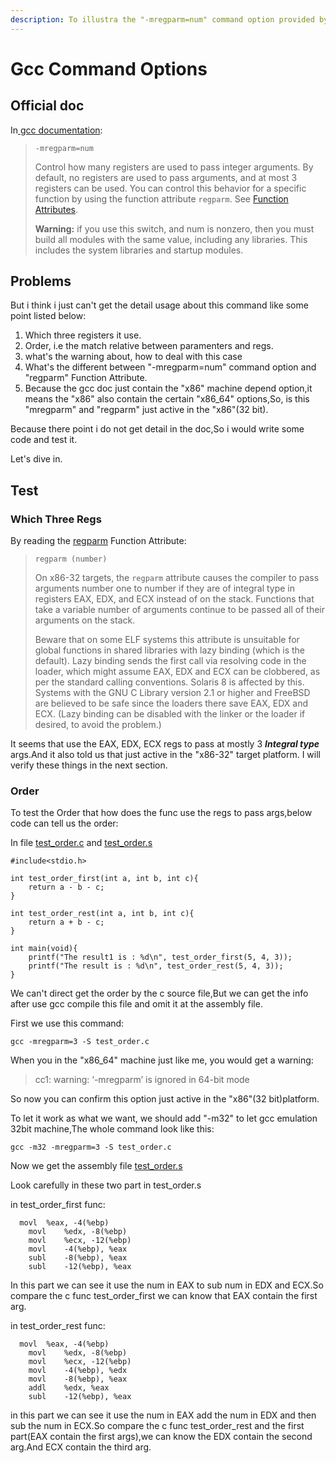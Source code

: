 ```yaml
---
description: To illustra the "-mregparm=num" command option provided by GCC with code.
---
```


# Gcc Command Options

## Official doc

In[ gcc documentation](https://gcc.gnu.org/onlinedocs/gcc/x86-Options.html#x86-Options):

> `-mregparm=num`
>
> Control how many registers are used to pass integer arguments. By default, no registers are used to pass arguments, and at most 3 registers can be used. You can control this behavior for a specific function by using the function attribute `regparm`. See [Function Attributes](https://gcc.gnu.org/onlinedocs/gcc/Function-Attributes.html#Function-Attributes).
>
> **Warning:** if you use this switch, and num is nonzero, then you must build all modules with the same value, including any libraries. This includes the system libraries and startup modules.

## Problems

  But i think i just can't get the detail usage about this command like some point listed below:

1. Which three registers it use.
2. Order, i.e the match relative between paramenters and regs.
3. what's the warning about, how to deal with this case
4. What's the different between "-mregparm=num" command option and "regparm" Function Attribute.
5. Because the gcc doc just contain the "x86" machine depend option,it means the "x86" also contain the certain "x86\_64" options,So, is this      "mregparm" and "regparm" just active in the "x86"\(32 bit\).

  Because there point i do not get detail in the doc,So i would write some code and test it.

Let's dive in.

## Test

### Which Three Regs

By reading the [regparm](https://gcc.gnu.org/onlinedocs/gcc/x86-Function-Attributes.html#x86-Function-Attributes) Function Attribute:

> `regparm (number)`
>
> On x86-32 targets, the `regparm` attribute causes the compiler to pass arguments number one to number if they are of integral type in registers EAX, EDX, and ECX instead of on the stack. Functions that take a variable number of arguments continue to be passed all of their arguments on the stack.
>
> Beware that on some ELF systems this attribute is unsuitable for global functions in shared libraries with lazy binding \(which is the default\). Lazy binding sends the first call via resolving code in the loader, which might assume EAX, EDX and ECX can be clobbered, as per the standard calling conventions. Solaris 8 is affected by this. Systems with the GNU C Library version 2.1 or higher and FreeBSD are believed to be safe since the loaders there save EAX, EDX and ECX. \(Lazy binding can be disabled with the linker or the loader if desired, to avoid the problem.\)

It seems that use the EAX, EDX, ECX regs to pass at mostly 3  _**Integral type**_ args.And it also told us that just active in the "x86-32" target platform. I will verify these things in the next section.

### Order

  To test the Order that how does the func use the regs to pass args,below code can tell us the order:

  In file [test\_order.c](https://github.com/NightfallDM/mess/blob/main/about/gcc_related/Command_Options/test_order.c) and [test\_order.s](https://github.com/NightfallDM/mess/blob/main/about/gcc_related/Command_Options/test_order.s)

```text
#include<stdio.h>

int test_order_first(int a, int b, int c){
	return a - b - c;
}

int test_order_rest(int a, int b, int c){
	return a + b - c;
}

int main(void){
	printf("The result1 is : %d\n", test_order_first(5, 4, 3));
	printf("The result is : %d\n", test_order_rest(5, 4, 3));
}
```

We can't direct get the order by the c source file,But we can get the info after use gcc compile this file and omit it at the assembly file.

First we use this command:

```text
gcc -mregparm=3 -S test_order.c
```

When you in the "x86\_64" machine just like me, you would get a warning:

> cc1: warning: ‘-mregparm’ is ignored in 64-bit mode

So now you can confirm this option just active in the "x86"\(32 bit\)platform.

To let it work as what we want, we should add "-m32" to let gcc emulation 32bit machine,The whole command look like this:

```text
gcc -m32 -mregparm=3 -S test_order.c
```



Now we get the assembly file [test\_order.s](https://github.com/NightfallDM/mess/blob/main/about/gcc_related/Command_Options/test_order.s)

Look carefully in these two part in test\_order.s

in test\_order\_first func:

```text
  movl	%eax, -4(%ebp)
	movl	%edx, -8(%ebp)
	movl	%ecx, -12(%ebp)
	movl	-4(%ebp), %eax
	subl	-8(%ebp), %eax
	subl	-12(%ebp), %eax
```

In this part we can see it use the num in EAX to sub num in EDX and ECX.So compare the c func test\_order\_first we can know that EAX contain the first arg.

in test\_order\_rest func:

```text
  movl	%eax, -4(%ebp)
	movl	%edx, -8(%ebp)
	movl	%ecx, -12(%ebp)
	movl	-4(%ebp), %edx
	movl	-8(%ebp), %eax
	addl	%edx, %eax
	subl	-12(%ebp), %eax
```

in this part we can see it use the num in EAX add the num in EDX and then sub the num in ECX.So compare the c func test\_order\_rest and the first part\(EAX contain the first args\),we can know the EDX contain the second arg.And ECX contain the third arg.

